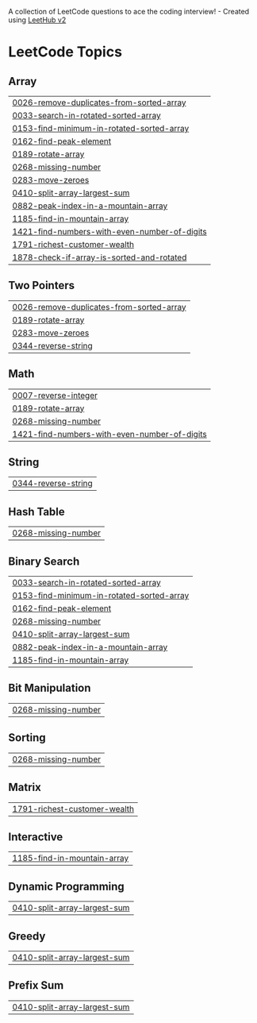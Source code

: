 A collection of LeetCode questions to ace the coding interview! - Created using [LeetHub v2](https://github.com/arunbhardwaj/LeetHub-2.0)
<!---LeetCode Topics Start-->
# LeetCode Topics
## Array
|  |
| ------- |
| [0026-remove-duplicates-from-sorted-array](https://github.com/Aekeesh4/leetcode-questions/tree/master/0026-remove-duplicates-from-sorted-array) |
| [0033-search-in-rotated-sorted-array](https://github.com/Aekeesh4/leetcode-questions/tree/master/0033-search-in-rotated-sorted-array) |
| [0153-find-minimum-in-rotated-sorted-array](https://github.com/Aekeesh4/leetcode-questions/tree/master/0153-find-minimum-in-rotated-sorted-array) |
| [0162-find-peak-element](https://github.com/Aekeesh4/leetcode-questions/tree/master/0162-find-peak-element) |
| [0189-rotate-array](https://github.com/Aekeesh4/leetcode-questions/tree/master/0189-rotate-array) |
| [0268-missing-number](https://github.com/Aekeesh4/leetcode-questions/tree/master/0268-missing-number) |
| [0283-move-zeroes](https://github.com/Aekeesh4/leetcode-questions/tree/master/0283-move-zeroes) |
| [0410-split-array-largest-sum](https://github.com/Aekeesh4/leetcode-questions/tree/master/0410-split-array-largest-sum) |
| [0882-peak-index-in-a-mountain-array](https://github.com/Aekeesh4/leetcode-questions/tree/master/0882-peak-index-in-a-mountain-array) |
| [1185-find-in-mountain-array](https://github.com/Aekeesh4/leetcode-questions/tree/master/1185-find-in-mountain-array) |
| [1421-find-numbers-with-even-number-of-digits](https://github.com/Aekeesh4/leetcode-questions/tree/master/1421-find-numbers-with-even-number-of-digits) |
| [1791-richest-customer-wealth](https://github.com/Aekeesh4/leetcode-questions/tree/master/1791-richest-customer-wealth) |
| [1878-check-if-array-is-sorted-and-rotated](https://github.com/Aekeesh4/leetcode-questions/tree/master/1878-check-if-array-is-sorted-and-rotated) |
## Two Pointers
|  |
| ------- |
| [0026-remove-duplicates-from-sorted-array](https://github.com/Aekeesh4/leetcode-questions/tree/master/0026-remove-duplicates-from-sorted-array) |
| [0189-rotate-array](https://github.com/Aekeesh4/leetcode-questions/tree/master/0189-rotate-array) |
| [0283-move-zeroes](https://github.com/Aekeesh4/leetcode-questions/tree/master/0283-move-zeroes) |
| [0344-reverse-string](https://github.com/Aekeesh4/leetcode-questions/tree/master/0344-reverse-string) |
## Math
|  |
| ------- |
| [0007-reverse-integer](https://github.com/Aekeesh4/leetcode-questions/tree/master/0007-reverse-integer) |
| [0189-rotate-array](https://github.com/Aekeesh4/leetcode-questions/tree/master/0189-rotate-array) |
| [0268-missing-number](https://github.com/Aekeesh4/leetcode-questions/tree/master/0268-missing-number) |
| [1421-find-numbers-with-even-number-of-digits](https://github.com/Aekeesh4/leetcode-questions/tree/master/1421-find-numbers-with-even-number-of-digits) |
## String
|  |
| ------- |
| [0344-reverse-string](https://github.com/Aekeesh4/leetcode-questions/tree/master/0344-reverse-string) |
## Hash Table
|  |
| ------- |
| [0268-missing-number](https://github.com/Aekeesh4/leetcode-questions/tree/master/0268-missing-number) |
## Binary Search
|  |
| ------- |
| [0033-search-in-rotated-sorted-array](https://github.com/Aekeesh4/leetcode-questions/tree/master/0033-search-in-rotated-sorted-array) |
| [0153-find-minimum-in-rotated-sorted-array](https://github.com/Aekeesh4/leetcode-questions/tree/master/0153-find-minimum-in-rotated-sorted-array) |
| [0162-find-peak-element](https://github.com/Aekeesh4/leetcode-questions/tree/master/0162-find-peak-element) |
| [0268-missing-number](https://github.com/Aekeesh4/leetcode-questions/tree/master/0268-missing-number) |
| [0410-split-array-largest-sum](https://github.com/Aekeesh4/leetcode-questions/tree/master/0410-split-array-largest-sum) |
| [0882-peak-index-in-a-mountain-array](https://github.com/Aekeesh4/leetcode-questions/tree/master/0882-peak-index-in-a-mountain-array) |
| [1185-find-in-mountain-array](https://github.com/Aekeesh4/leetcode-questions/tree/master/1185-find-in-mountain-array) |
## Bit Manipulation
|  |
| ------- |
| [0268-missing-number](https://github.com/Aekeesh4/leetcode-questions/tree/master/0268-missing-number) |
## Sorting
|  |
| ------- |
| [0268-missing-number](https://github.com/Aekeesh4/leetcode-questions/tree/master/0268-missing-number) |
## Matrix
|  |
| ------- |
| [1791-richest-customer-wealth](https://github.com/Aekeesh4/leetcode-questions/tree/master/1791-richest-customer-wealth) |
## Interactive
|  |
| ------- |
| [1185-find-in-mountain-array](https://github.com/Aekeesh4/leetcode-questions/tree/master/1185-find-in-mountain-array) |
## Dynamic Programming
|  |
| ------- |
| [0410-split-array-largest-sum](https://github.com/Aekeesh4/leetcode-questions/tree/master/0410-split-array-largest-sum) |
## Greedy
|  |
| ------- |
| [0410-split-array-largest-sum](https://github.com/Aekeesh4/leetcode-questions/tree/master/0410-split-array-largest-sum) |
## Prefix Sum
|  |
| ------- |
| [0410-split-array-largest-sum](https://github.com/Aekeesh4/leetcode-questions/tree/master/0410-split-array-largest-sum) |
<!---LeetCode Topics End-->